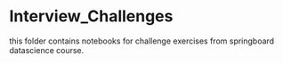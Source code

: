 # Interview_Challenges
this folder contains notebooks for challenge exercises from springboard datascience course.
